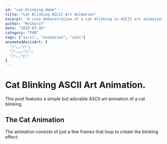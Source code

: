 ```yaml
---
id: "cat-blinking-demo"
title: "Cat Blinking ASCII Art Animation"
excerpt: "A cute demonstration of a cat blinking in ASCII art animation."
author: "MrCherif"
date: "2025-03-26"
category: "FUN"
tags: ["ascii", "animation", "cats"]
animatedAsciiArt: [
  "/ᐠ｡ꞈ｡ᐟ\\",
  "/ᐠ｡ᆽ｡ᐟ\\",
  "/ᐠ｡ꞈ｡ᐟ\\"
]
---
```


# Cat Blinking ASCII Art Animation.

This post features a simple but adorable ASCII art animation of a cat blinking.

## The Cat Animation

The animation consists of just a few frames that loop to create the blinking effect:
